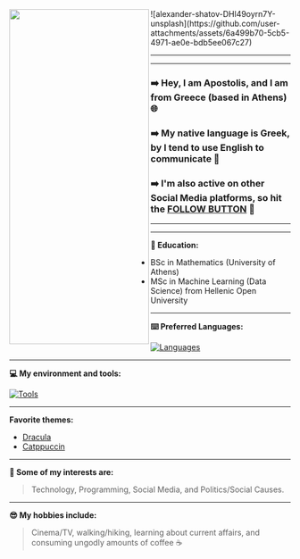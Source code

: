 <img src="https://github.com/user-attachments/assets/6a499b70-5cb5-4971-ae0e-bdb5ee067c27)" height="600" width="250" align="left" />
![alexander-shatov-DHl49oyrn7Y-unsplash](https://github.com/user-attachments/assets/6a499b70-5cb5-4971-ae0e-bdb5ee067c27)

***
***
### **➡️ Hey, I am Apostolis, and I am from Greece (based in Athens) 🌐**
### ➡️ My native language is Greek, by I tend to use English to communicate 🦜
### ➡️ I'm also active on other Social Media platforms, so hit the [FOLLOW BUTTON](https://linktr.ee/apostlkpl) 📲
***
***
**📑 Education:**
- BSc in Mathematics (University of Athens)
- MSc in Machine Learning (Data Science) from Hellenic Open University
***
**⌨️ Preferred Languages:**

[![Languages](https://skillicons.dev/icons?i=cpp,java,py,r)](https://skillicons.dev)
***
**💻 My environment and tools:**

[![Tools](https://skillicons.dev/icons?i=ubuntu,bash,vim,vscode,git,pytorch,tensorflow)](https://skillicons.dev)
***
**Favorite themes:**
- [Dracula](https://github.com/dracula/dracula-theme)
- [Catppuccin](https://github.com/catppuccin)
***
**🌿 Some of my interests are:**
> Technology, Programming, Social Media, and Politics/Social Causes.
***
**😎 My hobbies include:**
> Cinema/TV, walking/hiking, learning about current affairs, and consuming ungodly amounts of coffee ☕
<!--
**apostlkpl/apostlkpl** is a ✨ _special_ ✨ repository because its `README.md` (this file) appears on your GitHub profile.

Here are some ideas to get you started:

- 🔭 I’m currently working on ...
- 🌱 I’m currently learning ...
- 👯 I’m looking to collaborate on ...
- 🤔 I’m looking for help with ...
- 💬 Ask me about ...
- 📫 How to reach me: ...
- 😄 Pronouns: ...
- ⚡ Fun fact: ...
-->
